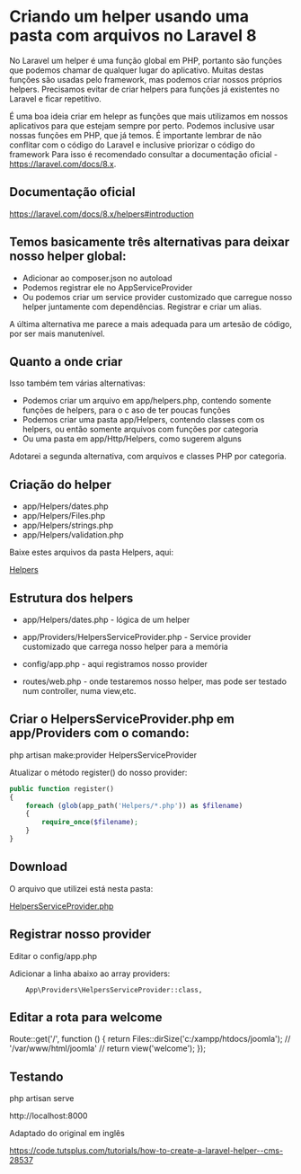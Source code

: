 # Criando um helper usando uma pasta com arquivos no Laravel 8

No Laravel um helper é uma função global em PHP, portanto são funções que podemos chamar de qualquer lugar do aplicativo. Muitas destas funções são usadas pelo framework, mas podemos criar nossos próprios helpers. Precisamos evitar de criar helpers para funções já existentes no Laravel e ficar repetitivo.

É uma boa ideia criar em helepr as funções que mais utilizamos em nossos aplicativos para que estejam sempre por perto. Podemos inclusive usar nossas funções em PHP, que já temos. É importante lembrar de não conflitar com o código do Laravel e inclusive priorizar o código do framework Para isso é recomendado consultar a documentação oficial - https://laravel.com/docs/8.x.

## Documentação oficial

https://laravel.com/docs/8.x/helpers#introduction

## Temos basicamente três alternativas para deixar nosso helper global:

- Adicionar ao composer.json no autoload
- Podemos registrar ele no AppServiceProvider
- Ou podemos criar um service provider customizado que carregue nosso helper juntamente com dependências. Registrar e criar um alias.

A última alternativa me parece a mais adequada para um artesão de código, por ser mais manutenível.

## Quanto a onde criar

Isso também tem várias alternativas:

- Podemos criar um arquivo em app/helpers.php, contendo somente funções de helpers, para o c aso de ter poucas funções
- Podemos criar uma pasta app/Helpers, contendo classes com os helpers, ou então somente arquivos com funções por categoria
- Ou uma pasta em app/Http/Helpers, como sugerem alguns

Adotarei a segunda alternativa, com arquivos e classes PHP por categoria.

## Criação do helper

- app/Helpers/dates.php
- app/Helpers/Files.php
- app/Helpers/strings.php
- app/Helpers/validation.php

Baixe estes arquivos da pasta Helpers, aqui:

[Helpers](Helpers)

## Estrutura dos helpers

- app/Helpers/dates.php - lógica de um helper

- app/Providers/HelpersServiceProvider.php - Service provider customizado que carrega nosso helper para a memória

- config/app.php - aqui registramos nosso provider

- routes/web.php - onde testaremos nosso helper, mas pode ser testado num controller, numa view,etc.

## Criar o HelpersServiceProvider.php em app/Providers com o comando:

php artisan make:provider HelpersServiceProvider

Atualizar o método register() do nosso provider:
```php
public function register()
{
    foreach (glob(app_path('Helpers/*.php')) as $filename)
    {
        require_once($filename);
    }
}
```

## Download

O arquivo que utilizei está nesta pasta:

[HelpersServiceProvider.php](HelpersServiceProvider.php)

## Registrar nosso provider

Editar o config/app.php

Adicionar a linha abaixo ao array providers:

        App\Providers\HelpersServiceProvider::class,

## Editar a rota para welcome

Route::get('/', function () {
    return Files::dirSize('c:/xampp/htdocs/joomla'); // '/var/www/html/joomla'
//    return view('welcome');
});

## Testando

php artisan serve

http://localhost:8000

Adaptado do original em inglês

https://code.tutsplus.com/tutorials/how-to-create-a-laravel-helper--cms-28537

